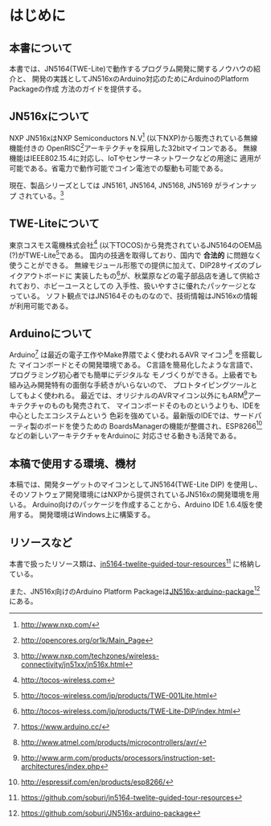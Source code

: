 
はじめに
=====


本書について
-------------

本書では、JN5164(TWE-Lite)で動作するプログラム開発に関するノウハウの紹介と、
開発の実践としてJN516xのArduino対応のためにArduinoのPlatform Packageの作成
方法のガイドを提供する。

JN516xについて
-----------------

NXP JN516xはNXP Semiconductors N.V[^1]  (以下NXP)から販売されている無線機能付きの
OpenRISC[^2]アーキテクチャを採用した32bitマイコンである。
無線機能はIEEE802.15.4に対応し、IoTやセンサーネットワークなどの用途に
適用が可能である。省電力で動作可能でコイン電池での駆動も可能である。

現在、製品シリーズとしては JN5161, JN5164, JN5168, JN5169 がラインナップ
されている。[^3]

[^1]: <http://www.nxp.com/>
[^2]: <http://opencores.org/or1k/Main_Page>
[^3]: <http://www.nxp.com/techzones/wireless-connectivity/jn51xx/jn516x.html>

TWE-Liteについて
-------------------

東京コスモス電機株式会社[^4] (以下TOCOS)から発売されているJN5164のOEM品(?)がTWE-Lite[^5]である。
国内の技適を取得しており、国内で **合法的** に問題なく使うことができる。
無線モジュール形態での提供に加えて、DIP28サイズのブレイクアウトボードに
実装したもの[^6]が、秋葉原などの電子部品店を通して供給されており、ホビーユースとしての
入手性、扱いやすさに優れたパッケージとなっている。
ソフト観点ではJN5164そのものなので、技術情報はJN516xの情報が利用可能である。

[^4]: <http://tocos-wireless.com>
[^5]: <http://tocos-wireless.com/jp/products/TWE-001Lite.html>
[^6]: <http://tocos-wireless.com/jp/products/TWE-Lite-DIP/index.html>

Arduinoについて
-------------------
Arduino[^7] は最近の電子工作やMake界隈でよく使われるAVR マイコン[^8] を搭載した
マイコンボードとその開発環境である。
C言語を簡易化したような言語で、プログラミング初心者でも簡単にデジタルな
モノづくりができる。上級者でも組み込み開発特有の面倒な手続きがいらないので、
プロトタイピングツールとしてもよく使われる。
最近では、オリジナルのAVRマイコン以外にもARM[^9]アーキテクチャのものも発売されて、
マイコンボードそのものというよりも、IDEを中心としたエコシステムという
色彩を強めている。最新版のIDEでは、サードパーティ製のボードを使うための
BoardsManagerの機能が整備され、ESP8266[^10] などの新しいアーキテクチャをArduinoに
対応させる動きも活発である。

[^7]: <https://www.arduino.cc/>
[^8]: <http://www.atmel.com/products/microcontrollers/avr/>
[^9]: <http://www.arm.com/products/processors/instruction-set-architectures/index.php>
[^10]: <http://espressif.com/en/products/esp8266/>

本稿で使用する環境、機材
--------------------------
本稿では、開発ターゲットのマイコンとしてJN5164(TWE-Lite DIP) を使用し、
そのソフトウェア開発環境にはNXPから提供されているJN516xの開発環境を用いる。
Arduino向けのパッケージを作成することから、Arduino IDE 1.6.4版を使用する。
開発環境はWindows上に構築する。


リソースなど
----------------

本書で扱ったリソース類は、[jn5164-twelite-guided-tour-resources](https://github.com/soburi/jn5164-twelite-guided-tour-resources)[^11]
に格納している。

また、JN516x向けのArduino Platform Packageは[JN516x-arduino-package](https://github.com/soburi/JN516x-arduino-package)[^12]
にある。

[^11]: <https://github.com/soburi/jn5164-twelite-guided-tour-resources>
[^12]: <https://github.com/soburi/JN516x-arduino-package>
